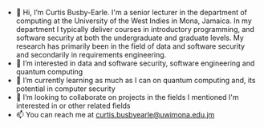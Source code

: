 - 👋 Hi, I’m Curtis Busby-Earle. I'm a senior lecturer in the department of computing at the University of the West Indies in Mona, Jamaica.
     In my department I typically deliver courses in introductory programming, and software security at both the undergraduate and graduate levels.
     My research has primarily been in the field of data and software security and secondarily in requirements engineering.
- 👀 I’m interested in data and software security, software engineering and quantum computing
- 🌱 I’m currently learning as much as I can on quantum computing and, its potential in computer security
- 💞️ I’m looking to collaborate on projects in the fields I mentioned I'm interested in or other related fields
- 📫 You can reach me at curtis.busbyearle@uwimona.edu.jm

<!---
curtisbe/curtisbe is a ✨ special ✨ repository because its `README.md` (this file) appears on your GitHub profile.
You can click the Preview link to take a look at your changes.
--->
